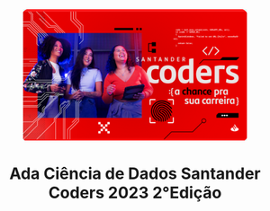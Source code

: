 <div align=center>
    <img src="img/Img.png">
<div>


# Ada Ciência de Dados Santander Coders 2023 2°Edição

